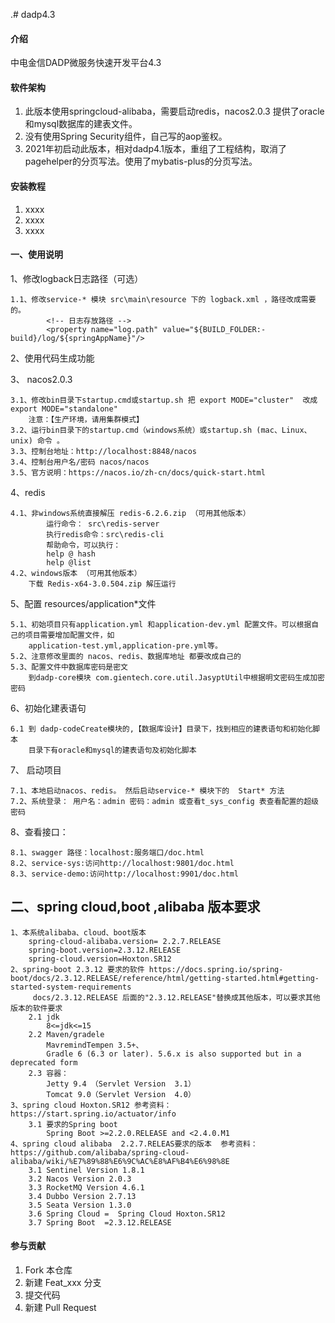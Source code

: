 .# dadp4.3

#### 介绍

中电金信DADP微服务快速开发平台4.3

#### 软件架构

1. 此版本使用springcloud-alibaba，需要启动redis，nacos2.0.3 提供了oracle和mysql数据库的建表文件。
2. 没有使用Spring Security组件，自己写的aop鉴权。
3. 2021年初启动此版本，相对dadp4.1版本，重组了工程结构，取消了pagehelper的分页写法。使用了mybatis-plus的分页写法。

#### 安装教程

1. xxxx
2. xxxx
3. xxxx

#### 一、使用说明

1、修改logback日志路径（可选）

    1.1、修改service-* 模块 src\main\resource 下的 logback.xml ，路径改成需要的。
            <!-- 日志存放路径 -->
            <property name="log.path" value="${BUILD_FOLDER:-build}/log/${springAppName}"/>

2、使用代码生成功能

3、 nacos2.0.3

    3.1、修改bin目录下startup.cmd或startup.sh 把 export MODE="cluster"  改成 export MODE="standalone"
        注意：【生产环境，请用集群模式】
    3.2、运行bin目录下的startup.cmd（windows系统）或startup.sh (mac、Linux、unix) 命令 。
    3.3、控制台地址：http://localhost:8848/nacos
    3.4、控制台用户名/密码 nacos/nacos
	3.5、官方说明：https://nacos.io/zh-cn/docs/quick-start.html

4、redis

	4.1、非windows系统直接解压 redis-6.2.6.zip （可用其他版本）
			运行命令： src\redis-server
			执行redis命令：src\redis-cli
			帮助命令，可以执行：
			help @ hash
			help @list
	4.2、windows版本 （可用其他版本）
		下载 Redis-x64-3.0.504.zip 解压运行

5、配置 resources/application*文件

    5.1、初始项目只有application.yml 和application-dev.yml 配置文件。可以根据自己的项目需要增加配置文件，如
        application-test.yml,application-pre.yml等。
    5.2、注意修改里面的 nacos、redis、数据库地址 都要改成自己的
    5.3、配置文件中数据库密码是密文
        到dadp-core模块 com.gientech.core.util.JasyptUtil中根据明文密码生成加密密码

6、初始化建表语句

    6.1 到 dadp-codeCreate模块的,【数据库设计】目录下，找到相应的建表语句和初始化脚本
        目录下有oracle和mysql的建表语句及初始化脚本

7、 启动项目

    7.1、本地启动nacos、redis。 然后启动service-* 模块下的  Start* 方法
    7.2、系统登录： 用户名：admin 密码：admin 或查看t_sys_config 表查看配置的超级密码

8、查看接口：

    8.1、swagger 路径：localhost:服务端口/doc.html 
    8.2、service-sys:访问http://localhost:9801/doc.html
    8.3、service-demo:访问http://localhost:9901/doc.html

## 二、spring cloud,boot ,alibaba 版本要求

    1、本系统alibaba、cloud、boot版本
        spring-cloud-alibaba.version= 2.2.7.RELEASE
        spring-boot.version=2.3.12.RELEASE
        spring-cloud.version=Hoxton.SR12
    2、spring-boot 2.3.12 要求的软件 https://docs.spring.io/spring-boot/docs/2.3.12.RELEASE/reference/html/getting-started.html#getting-started-system-requirements
         docs/2.3.12.RELEASE 后面的"2.3.12.RELEASE"替换成其他版本，可以要求其他版本的软件要求
        2.1 jdk  
            8<=jdk<=15
        2.2 Maven/gradele
            MavremindTempen 3.5+、
            Gradle 6 (6.3 or later). 5.6.x is also supported but in a deprecated form
        2.3 容器：
            Jetty 9.4 （Servlet Version  3.1）
            Tomcat 9.0（Servlet Version  4.0）
    3、spring cloud Hoxton.SR12 参考资料：https://start.spring.io/actuator/info
        3.1 要求的Spring boot
            Spring Boot >=2.2.0.RELEASE and <2.4.0.M1
    4、spring cloud alibaba  2.2.7.RELEAS要求的版本  参考资料：https://github.com/alibaba/spring-cloud-alibaba/wiki/%E7%89%88%E6%9C%AC%E8%AF%B4%E6%98%8E
        3.1 Sentinel Version 1.8.1
        3.2 Nacos Version 2.0.3
        3.3 RocketMQ Version 4.6.1
        3.4 Dubbo Version 2.7.13
        3.5 Seata Version 1.3.0
        3.6 Spring Cloud =  Spring Cloud Hoxton.SR12
        3.7 Spring Boot  =2.3.12.RELEASE

#### 参与贡献

1. Fork 本仓库
2. 新建 Feat_xxx 分支
3. 提交代码
4. 新建 Pull Request

####                                                                   
